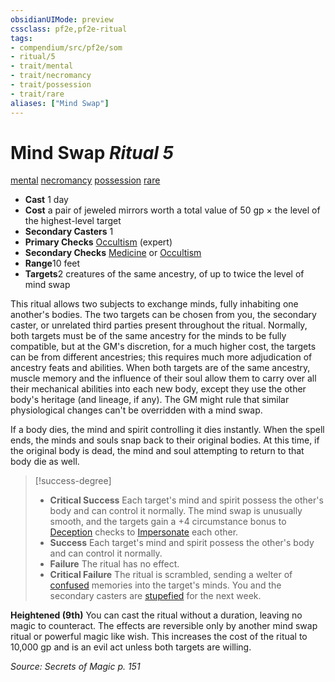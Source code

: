 ```yaml
---
obsidianUIMode: preview
cssclass: pf2e,pf2e-ritual
tags:
- compendium/src/pf2e/som
- ritual/5
- trait/mental
- trait/necromancy
- trait/possession
- trait/rare
aliases: ["Mind Swap"]
---
```

# Mind Swap *Ritual 5*  
[mental](../../../Rules/traits/mental.md)  [necromancy](../../../Rules/traits/necromancy.md)  [possession](../../../Rules/traits/possession.md)  [rare](../../../Rules/traits/rare.md)  

- **Cast** 1 day
- **Cost** a pair of jeweled mirrors worth a total value of 50 gp × the level of the highest-level target
- **Secondary Casters** 1
- **Primary Checks** [Occultism](../../skills.md#Occultism) (expert)
- **Secondary Checks** [Medicine](../../skills.md#Medicine) or [Occultism](../../skills.md#Occultism)
- **Range**10 feet
- **Targets**2 creatures of the same ancestry, of up to twice the level of mind swap

This ritual allows two subjects to exchange minds, fully inhabiting one another's bodies. The two targets can be chosen from you, the secondary caster, or unrelated third parties present throughout the ritual. Normally, both targets must be of the same ancestry for the minds to be fully compatible, but at the GM's discretion, for a much higher cost, the targets can be from different ancestries; this requires much more adjudication of ancestry feats and abilities. When both targets are of the same ancestry, muscle memory and the influence of their soul allow them to carry over all their mechanical abilities into each new body, except they use the other body's heritage (and lineage, if any). The GM might rule that similar physiological changes can't be overridden with a mind swap.

If a body dies, the mind and spirit controlling it dies instantly. When the spell ends, the minds and souls snap back to their original bodies. At this time, if the original body is dead, the mind and soul attempting to return to that body die as well.

> [!success-degree] 
> - **Critical Success** Each target's mind and spirit possess the other's body and can control it normally. The mind swap is unusually smooth, and the targets gain a +4 circumstance bonus to [Deception](../../skills.md#Deception) checks to [Impersonate](../../../Rules/actions/impersonate.md) each other.
> - **Success** Each target's mind and spirit possess the other's body and can control it normally.
> - **Failure** The ritual has no effect.
> - **Critical Failure** The ritual is scrambled, sending a welter of [confused](../../../Rules/conditions.md#Confused) memories into the target's minds. You and the secondary casters are [stupefied](../../../Rules/conditions.md#Stupefied) for the next week.

**Heightened (9th)** You can cast the ritual without a duration, leaving no magic to counteract. The effects are reversible only by another mind swap ritual or powerful magic like wish. This increases the cost of the ritual to 10,000 gp and is an evil act unless both targets are willing.

*Source: Secrets of Magic p. 151*